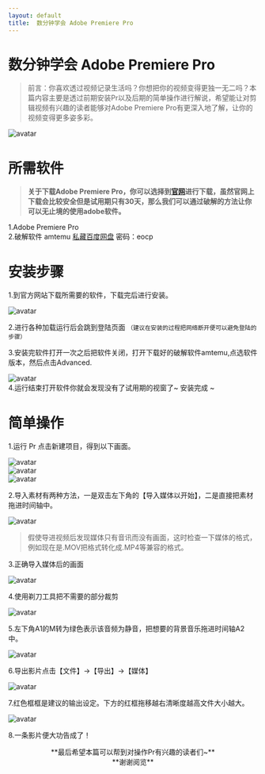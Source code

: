```yaml
---
layout: default
title:  数分钟学会 Adobe Premiere Pro
---
```


# 数分钟学会 Adobe Premiere Pro
>前言：你喜欢透过视频记录生活吗？你想把你的视频变得更独一无二吗？本篇内容主要是透过前期安装Pr以及后期的简单操作进行解说，希望能让对剪辑视频有兴趣的读者能够对Adobe Premiere Pro有更深入地了解，让你的视频变得更多姿多彩。

![avatar](images/1.png)


**所需软件**
=======
>**关于下载Adobe Premiere Pro，你可以选择到[官网](https://www.adobe.com/cn/)进行下载，虽然官网上下载会比较安全但是试用期只有30天，那么我们可以通过破解的方法让你可以无止境的使用adobe软件。**

1.Adobe Premiere Pro \
2.破解软件 amtemu [私藏百度网盘](https://pan.baidu.com/s/1MQidjUTeFc687BtPJcjXfQ)  密码：eocp

**安装步骤**
=======

1.到官方网站下载所需要的软件，下载完后进行安装。

![avatar](images/2.png)

2.进行各种加载运行后会跳到登陆页面 ` （建议在安装的过程把网络断开便可以避免登陆的步骤） ` 

3.安装完软件打开一次之后把软件关闭，打开下载好的破解软件amtemu,点选软件版本，然后点击Advanced.

![avatar](images/3.png) \
4.运行结束打开软件你就会发现没有了试用期的视窗了~ 安装完成 ~
  
**简单操作**
=======
1.运行 Pr 点击新建项目，得到以下画面。

![avatar](images/4.png)\
![avatar](images/5.png)\
![avatar](images/6.png)

2.导入素材有两种方法，一是双击左下角的【导入媒体以开始】，二是直接把素材拖进时间轴中。

![avatar](images/7.png)

 >假使导进视频后发现媒体只有音讯而没有画面，这时检查一下媒体的格式，例如现在是.MOV把格式转化成.MP4等兼容的格式。

3.正确导入媒体后的画面

![avatar](images/8.png)

4.使用剃刀工具把不需要的部分裁剪

![avatar](images/9.png)

5.左下角A1的M转为绿色表示该音频为静音，把想要的背景音乐拖进时间轴A2中。

![avatar](images/10.png)

6.导出影片点击【文件】->【导出】->【媒体】

![avatar](images/11.png)

7.红色框框是建议的输出设定。下方的红框拖移越右清晰度越高文件大小越大。

![avatar](images/12.png)

8.一条影片便大功告成了！

<center> **最后希望本篇可以帮到对操作Pr有兴趣的读者们~**
<center>**谢谢阅览**